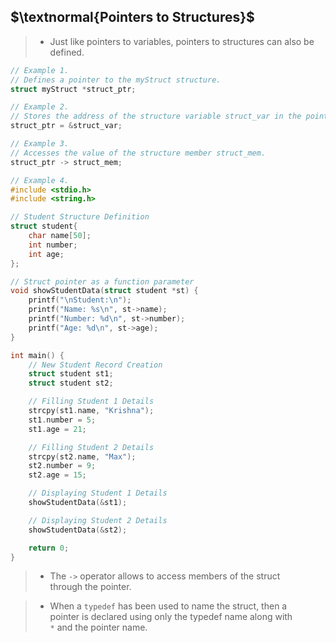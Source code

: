 ## $\textnormal{Pointers to Structures}$

> - Just like pointers to variables, pointers to structures can also be defined.

```c
// Example 1.
// Defines a pointer to the myStruct structure.
struct myStruct *struct_ptr;

// Example 2.
// Stores the address of the structure variable struct_var in the pointer struct_ptr;
struct_ptr = &struct_var;

// Example 3.
// Accesses the value of the structure member struct_mem.
struct_ptr -> struct_mem;
```

```c
// Example 4.
#include <stdio.h>
#include <string.h>

// Student Structure Definition
struct student{
    char name[50];
    int number;
    int age;
};

// Struct pointer as a function parameter
void showStudentData(struct student *st) {
    printf("\nStudent:\n");
    printf("Name: %s\n", st->name);
    printf("Number: %d\n", st->number);
    printf("Age: %d\n", st->age);
}

int main() {
    // New Student Record Creation
    struct student st1;
    struct student st2;

    // Filling Student 1 Details
    strcpy(st1.name, "Krishna");
    st1.number = 5;
    st1.age = 21;

    // Filling Student 2 Details
    strcpy(st2.name, "Max");
    st2.number = 9;
    st2.age = 15;

    // Displaying Student 1 Details
    showStudentData(&st1);

    // Displaying Student 2 Details
    showStudentData(&st2);

    return 0;
}
```

> - The `->` operator allows to access members of the struct <br />
    through the pointer.

> - When a `typedef` has been used to name the struct, then a <br />
    pointer is declared using only the typedef name along with <br />
    `*` and the pointer name.
